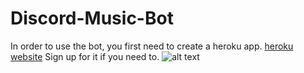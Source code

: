 # Discord-Music-Bot
In order to use the bot, you first need to create a heroku app. 
[heroku website](https://id.heroku.com/login)
Sign up for it if you need to.
![alt text](https://github.com/realmaomao/Discord-Music-Bot/blob/commands/musicbot.png?raw=true)
